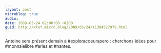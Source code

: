 ```yaml
---
layout: post
microblog: true
audio: 
date: 2009-03-24 02:00:00 +0200
guid: http://xtof.micro.blog/2009/03/24/t1384527979.html
---
```

Antoine sera présent demain à #exploracoeurapero : cherchons idées pour #monnaielibre #arles et #nantes.
